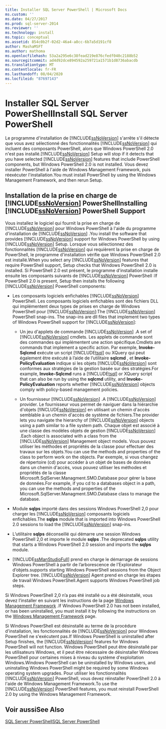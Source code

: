 ```yaml
---
title: Installer SQL Server PowerShell | Microsoft Docs
ms.custom: ''
ms.date: 04/27/2017
ms.prod: sql-server-2014
ms.reviewer: ''
ms.technology: install
ms.topic: conceptual
ms.assetid: 854c0b2f-02d2-46a4-a8cc-6b7a5d191cf8
author: MashaMSFT
ms.author: mathoma
ms.openlocfilehash: 53a2a295e6c38fead219e876cfedf040c2188b52
ms.sourcegitcommit: ad4d92dce894592a259721a1571b1d8736abacdb
ms.translationtype: MT
ms.contentlocale: fr-FR
ms.lasthandoff: 08/04/2020
ms.locfileid: "87697143"
---
```

# <a name="install-sql-server-powershell"></a><span data-ttu-id="6ce30-102">Installer SQL Server PowerShell</span><span class="sxs-lookup"><span data-stu-id="6ce30-102">Install SQL Server PowerShell</span></span>
  <span data-ttu-id="6ce30-103">Le programme d'installation de [!INCLUDE[ssNoVersion](../../includes/ssnoversion-md.md)] s'arrête s'il détecte que vous avez sélectionné des fonctionnalités [!INCLUDE[ssNoVersion](../../includes/ssnoversion-md.md)] qui incluent des composants PowerShell, alors que Windows PowerShell 2.0 n'est pas installé.</span><span class="sxs-lookup"><span data-stu-id="6ce30-103">[!INCLUDE[ssNoVersion](../../includes/ssnoversion-md.md)] Setup will stop if it detects that you have selected [!INCLUDE[ssNoVersion](../../includes/ssnoversion-md.md)] features that include PowerShell components, but Windows PowerShell 2.0 is not installed.</span></span> <span data-ttu-id="6ce30-104">Vous devez installer PowerShell à l'aide de Windows Management Framework, puis réexécuter l'installation.</span><span class="sxs-lookup"><span data-stu-id="6ce30-104">You must install PowerShell by using the Windows Management Framework, and then rerun Setup.</span></span>  
  
## <a name="installing-ssnoversion-powershell-support"></a><span data-ttu-id="6ce30-105">Installation de la prise en charge de [!INCLUDE[ssNoVersion](../../includes/ssnoversion-md.md)] PowerShell</span><span class="sxs-lookup"><span data-stu-id="6ce30-105">Installing [!INCLUDE[ssNoVersion](../../includes/ssnoversion-md.md)] PowerShell Support</span></span>  
 <span data-ttu-id="6ce30-106">Vous installez le logiciel qui fournit la prise en charge de [!INCLUDE[ssNoVersion](../../includes/ssnoversion-md.md)] pour Windows PowerShell à l'aide du programme d'installation de [!INCLUDE[ssNoVersion](../../includes/ssnoversion-md.md)] .</span><span class="sxs-lookup"><span data-stu-id="6ce30-106">You install the software that provides [!INCLUDE[ssNoVersion](../../includes/ssnoversion-md.md)] support for Windows PowerShell by using [!INCLUDE[ssNoVersion](../../includes/ssnoversion-md.md)] Setup.</span></span> <span data-ttu-id="6ce30-107">Lorsque vous sélectionnez des fonctionnalités [!INCLUDE[ssNoVersion](../../includes/ssnoversion-md.md)] qui requièrent la prise en charge de PowerShell, le programme d'installation vérifie que Windows PowerShell 2.0 est installé.</span><span class="sxs-lookup"><span data-stu-id="6ce30-107">When you select any [!INCLUDE[ssNoVersion](../../includes/ssnoversion-md.md)] features that require PowerShell support, Setup checks that Windows PowerShell 2.0 is installed.</span></span> <span data-ttu-id="6ce30-108">Si PowerShell 2.0 est présent, le programme d'installation installe ensuite les composants suivants de [!INCLUDE[ssNoVersion](../../includes/ssnoversion-md.md)] PowerShell :</span><span class="sxs-lookup"><span data-stu-id="6ce30-108">If PowerShell 2.0 is present, Setup then installs the following [!INCLUDE[ssNoVersion](../../includes/ssnoversion-md.md)] PowerShell components:</span></span>  
  
-   <span data-ttu-id="6ce30-109">Les composants logiciels enfichables [!INCLUDE[ssNoVersion](../../includes/ssnoversion-md.md)] PowerShell. Les composants logiciels enfichables sont des fichiers DLL qui implémentent deux types de prises en charge de Windows PowerShell pour [!INCLUDE[ssNoVersion](../../includes/ssnoversion-md.md)]:</span><span class="sxs-lookup"><span data-stu-id="6ce30-109">The [!INCLUDE[ssNoVersion](../../includes/ssnoversion-md.md)] PowerShell snap-ins. The snap-ins are dll files that implement two types of Windows PowerShell support for [!INCLUDE[ssNoVersion](../../includes/ssnoversion-md.md)]:</span></span>  
  
    -   <span data-ttu-id="6ce30-110">Un jeu d'applets de commande [!INCLUDE[ssNoVersion](../../includes/ssnoversion-md.md)] .</span><span class="sxs-lookup"><span data-stu-id="6ce30-110">A set of [!INCLUDE[ssNoVersion](../../includes/ssnoversion-md.md)] cmdlets.</span></span> <span data-ttu-id="6ce30-111">Les applets de commande sont des commandes qui implémentent une action spécifique.</span><span class="sxs-lookup"><span data-stu-id="6ce30-111">Cmdlets are commands that implement a specific action.</span></span> <span data-ttu-id="6ce30-112">Par exemple, **Invoke-Sqlcmd** exécute un script [!INCLUDE[tsql](../../includes/tsql-md.md)] ou XQuery qui peut également être exécuté à l’aide de l’utilitaire **sqlcmd** , et **Invoke-PolicyEvaluation** indique si les objets [!INCLUDE[ssNoVersion](../../includes/ssnoversion-md.md)] sont conformes aux stratégies de la gestion basée sur des stratégies.</span><span class="sxs-lookup"><span data-stu-id="6ce30-112">For example, **Invoke-Sqlcmd** runs a [!INCLUDE[tsql](../../includes/tsql-md.md)] or XQuery script that can also be run by using the **sqlcmd** utility, and **Invoke-PolicyEvaluation** reports whether [!INCLUDE[ssNoVersion](../../includes/ssnoversion-md.md)] objects comply with policy-based management policies.</span></span>  
  
    -   <span data-ttu-id="6ce30-113">Un fournisseur [!INCLUDE[ssNoVersion](../../includes/ssnoversion-md.md)] .</span><span class="sxs-lookup"><span data-stu-id="6ce30-113">A [!INCLUDE[ssNoVersion](../../includes/ssnoversion-md.md)] provider.</span></span> <span data-ttu-id="6ce30-114">Le fournisseur vous permet de naviguer dans la hiérarchie d'objets [!INCLUDE[ssNoVersion](../../includes/ssnoversion-md.md)] en utilisant un chemin d'accès semblable à un chemin d'accès de système de fichiers.</span><span class="sxs-lookup"><span data-stu-id="6ce30-114">The provider lets you navigate the hierarchy of [!INCLUDE[ssNoVersion](../../includes/ssnoversion-md.md)] objects using a path similar to a file system path.</span></span> <span data-ttu-id="6ce30-115">Chaque objet est associé à une classe des modèles objets de gestion [!INCLUDE[ssNoVersion](../../includes/ssnoversion-md.md)] .</span><span class="sxs-lookup"><span data-stu-id="6ce30-115">Each object is associated with a class from the [!INCLUDE[ssNoVersion](../../includes/ssnoversion-md.md)] Management object models.</span></span> <span data-ttu-id="6ce30-116">Vous pouvez utiliser les méthodes et propriétés de la classe pour effectuer des travaux sur les objets.</span><span class="sxs-lookup"><span data-stu-id="6ce30-116">You can use the methods and properties of the class to perform work on the objects.</span></span> <span data-ttu-id="6ce30-117">Par exemple, si vous changez de répertoire (cd) pour accéder à un objet de bases de données dans un chemin d'accès, vous pouvez utiliser les méthodes et propriétés de la classe Microsoft.SqlServer.Managment.SMO.Database pour gérer la base de données.</span><span class="sxs-lookup"><span data-stu-id="6ce30-117">For example, if you cd to a databases object in a path, you can use the methods and properties of the Microsoft.SqlServer.Managment.SMO.Database class to manage the database.</span></span>  
  
-   <span data-ttu-id="6ce30-118">Module **sqlps** importé dans des sessions Windows PowerShell 2,0 pour charger les [!INCLUDE[ssNoVersion](../../includes/ssnoversion-md.md)] composants logiciels enfichables.</span><span class="sxs-lookup"><span data-stu-id="6ce30-118">The **sqlps** module that is imported into Windows PowerShell 2.0 sessions to load the [!INCLUDE[ssNoVersion](../../includes/ssnoversion-md.md)] snap-ins.</span></span>  
  
-   <span data-ttu-id="6ce30-119">L’utilitaire **sqlps** déconseillé qui démarre une session Windows PowerShell 2,0 et importe le module **sqlps** .</span><span class="sxs-lookup"><span data-stu-id="6ce30-119">The deprecated **sqlps** utility that starts a Windows PowerShell 2.0 session and imports the **sqlps** module.</span></span>  
  
-   [!INCLUDE[ssManStudioFull](../../includes/ssmanstudiofull-md.md)] <span data-ttu-id="6ce30-120">prend en charge le démarrage de sessions Windows PowerShell à partir de l’arborescence de l’Explorateur d’objets.</span><span class="sxs-lookup"><span data-stu-id="6ce30-120">supports starting Windows PowerShell sessions from the Object Explorer tree.</span></span> [!INCLUDE[ssNoVersion](../../includes/ssnoversion-md.md)] <span data-ttu-id="6ce30-121">Agent prend en charge les étapes de travail Windows PowerShell.</span><span class="sxs-lookup"><span data-stu-id="6ce30-121">Agent supports Windows PowerShell job steps.</span></span>  
  
 <span data-ttu-id="6ce30-122">Si Windows PowerShell 2,0 n’a pas été installé ou a été désinstallé, vous devez l’installer en suivant les instructions de la page [Windows Management Framework](https://go.microsoft.com/fwlink/?LinkId=186214) .</span><span class="sxs-lookup"><span data-stu-id="6ce30-122">If Windows PowerShell 2.0 has not been installed, or has been uninstalled, you must install it by following the instructions on the [Windows Management Framework](https://go.microsoft.com/fwlink/?LinkId=186214) page.</span></span>  
  
 <span data-ttu-id="6ce30-123">Si Windows PowerShell est désinstallé au terme de la procédure d'installation, les fonctionnalités de [!INCLUDE[ssNoVersion](../../includes/ssnoversion-md.md)] pour Windows PowerShell ne s'exécutent pas.</span><span class="sxs-lookup"><span data-stu-id="6ce30-123">If Windows PowerShell is uninstalled after Setup finishes, the [!INCLUDE[ssNoVersion](../../includes/ssnoversion-md.md)] features for Windows PowerShell will not function.</span></span> <span data-ttu-id="6ce30-124">Windows PowerShell peut être désinstallé par les utilisateurs Windows, et il peut être nécessaire de désinstaller Windows PowerShell pour certaines mises à niveau du système d'exploitation Windows.</span><span class="sxs-lookup"><span data-stu-id="6ce30-124">Windows PowerShell can be uninstalled by Windows users, and uninstalling Windows PowerShell might be required by some Windows operating system upgrades.</span></span> <span data-ttu-id="6ce30-125">Pour utiliser les fonctionnalités [!INCLUDE[ssNoVersion](../../includes/ssnoversion-md.md)] PowerShell, vous devez réinstaller PowerShell 2.0 à l'aide de Windows Management Framework.</span><span class="sxs-lookup"><span data-stu-id="6ce30-125">To use the [!INCLUDE[ssNoVersion](../../includes/ssnoversion-md.md)] PowerShell features, you must reinstall PowerShell 2.0 by using the Windows Management Framework.</span></span>  
  
## <a name="see-also"></a><span data-ttu-id="6ce30-126">Voir aussi</span><span class="sxs-lookup"><span data-stu-id="6ce30-126">See Also</span></span>  
 [<span data-ttu-id="6ce30-127">SQL Server PowerShell</span><span class="sxs-lookup"><span data-stu-id="6ce30-127">SQL Server PowerShell</span></span>](../../powershell/sql-server-powershell.md)  
  
  
